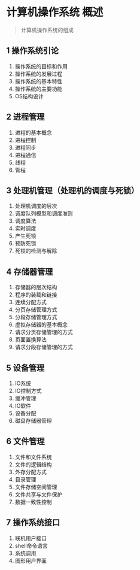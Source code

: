 # 计算机操作系统 概述

> 计算机操作系统的组成

## 1 操作系统引论

1. 操作系统的目标和作用
2. 操作系统的发展过程
3. 操作系统的基本特性
4. 操作系统的主要功能
5. OS结构设计

## 2 进程管理
1. 进程的基本概念
2. 进程控制
3. 进程同步
4. 进程通信
5. 线程
6. 管程

## 3 处理机管理（处理机的调度与死锁）

1. 处理机调度的层次
2. 调度队列模型和调度准则
3. 调度算法
4. 实时调度
5. 产生死锁
6. 预防死锁
7. 死锁的检测与解除

## 4 存储器管理

1. 存储器的层次结构
2. 程序的装载和链接
3. 连续分配方式
4. 分页存储管理方式
5. 分段存储管理方式
6. 虚拟存储器的基本概念
7. 请求分页存储管理的方式
8. 页面置换算法
9. 请求分段存储管理的方式

## 5 设备管理

1. IO系统
2. IO控制方式
3. 缓冲管理
4. IO软件
5. 设备分配
6. 磁盘存储器管理

## 6 文件管理

1. 文件和文件系统
2. 文件的逻辑结构
3. 外存分配方式
4. 目录管理
5. 文件存储空间管理
6. 文件共享与文件保护
7. 数据一致性控制

## 7 操作系统接口

1. 联机用户接口
2. shell命令语言
3. 系统调用
4. 图形用户界面
